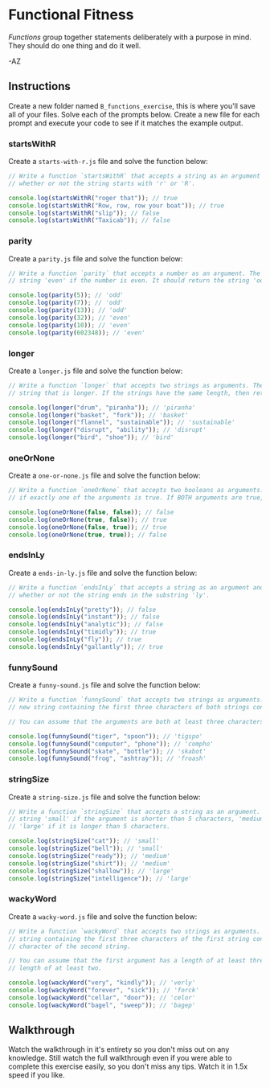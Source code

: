# Functional Fitness

_Functions_ group together statements deliberately with a purpose in mind. They should do one thing
and do it well.

-AZ

## Instructions

Create a new folder named `B_functions_exercise`, this is where you'll save all of your files. Solve
each of the prompts below. Create a new file for each prompt and execute your code to see if it
matches the example output.

### startsWithR

Create a `starts-with-r.js` file and solve the function below:

```js
// Write a function `startsWithR` that accepts a string as an argument and returns a boolean indicating
// whether or not the string starts with 'r' or 'R'.

console.log(startsWithR("roger that")); // true
console.log(startsWithR("Row, row, row your boat")); // true
console.log(startsWithR("slip")); // false
console.log(startsWithR("Taxicab")); // false
```

### parity

Create a `parity.js` file and solve the function below:

```js
// Write a function `parity` that accepts a number as an argument. The function should return the
// string 'even' if the number is even. It should return the string 'odd' if the number is odd.

console.log(parity(5)); // 'odd'
console.log(parity(7)); // 'odd'
console.log(parity(13)); // 'odd'
console.log(parity(32)); // 'even'
console.log(parity(10)); // 'even'
console.log(parity(602348)); // 'even'
```

### longer

Create a `longer.js` file and solve the function below:

```js
// Write a function `longer` that accepts two strings as arguments. The function should return the
// string that is longer. If the strings have the same length, then return the first string.

console.log(longer("drum", "piranha")); // 'piranha'
console.log(longer("basket", "fork")); // 'basket'
console.log(longer("flannel", "sustainable")); // 'sustainable'
console.log(longer("disrupt", "ability")); // 'disrupt'
console.log(longer("bird", "shoe")); // 'bird'
```

### oneOrNone

Create a `one-or-none.js` file and solve the function below:

```js
// Write a function `oneOrNone` that accepts two booleans as arguments. The function should return true
// if exactly one of the arguments is true. If BOTH arguments are true, then it should return false.

console.log(oneOrNone(false, false)); // false
console.log(oneOrNone(true, false)); // true
console.log(oneOrNone(false, true)); // true
console.log(oneOrNone(true, true)); // false
```

### endsInLy

Create a `ends-in-ly.js` file and solve the function below:

```js
// Write a function `endsInLy` that accepts a string as an argument and returns a boolean indicating
// whether or not the string ends in the substring 'ly'.

console.log(endsInLy("pretty")); // false
console.log(endsInLy("instant")); // false
console.log(endsInLy("analytic")); // false
console.log(endsInLy("timidly")); // true
console.log(endsInLy("fly")); // true
console.log(endsInLy("gallantly")); // true
```

### funnySound

Create a `funny-sound.js` file and solve the function below:

```js
// Write a function `funnySound` that accepts two strings as arguments. The function should return a
// new string containing the first three characters of both strings concatenated together.

// You can assume that the arguments are both at least three characters long.

console.log(funnySound("tiger", "spoon")); // 'tigspo'
console.log(funnySound("computer", "phone")); // 'compho'
console.log(funnySound("skate", "bottle")); // 'skabot'
console.log(funnySound("frog", "ashtray")); // 'froash'
```

### stringSize

Create a `string-size.js` file and solve the function below:

```js
// Write a function `stringSize` that accepts a string as an argument. The function should return the
// string 'small' if the argument is shorter than 5 characters, 'medium' if it is exactly 5 characters, and
// 'large' if it is longer than 5 characters.

console.log(stringSize("cat")); // 'small'
console.log(stringSize("bell")); // 'small'
console.log(stringSize("ready")); // 'medium'
console.log(stringSize("shirt")); // 'medium'
console.log(stringSize("shallow")); // 'large'
console.log(stringSize("intelligence")); // 'large'
```

### wackyWord

Create a `wacky-word.js` file and solve the function below:

```js
// Write a function `wackyWord` that accepts two strings as arguments. The function should return a new
// string containing the first three characters of the first string concatenated with the last two
// character of the second string.

// You can assume that the first argument has a length of at least three and the second argument has a
// length of at least two.

console.log(wackyWord("very", "kindly")); // 'verly'
console.log(wackyWord("forever", "sick")); // 'forck'
console.log(wackyWord("cellar", "door")); // 'celor'
console.log(wackyWord("bagel", "sweep")); // 'bagep'
```

## Walkthrough

Watch the walkthrough in it's entirety so you don't miss out on any knowledge. Still watch the full
walkthrough even if you were able to complete this exercise easily, so you don't miss any tips.
Watch it in 1.5x speed if you like.
